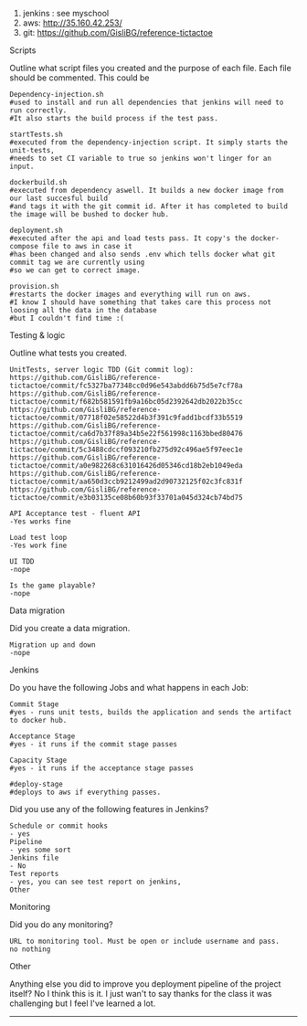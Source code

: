 1. jenkins : see myschool
2. aws: http://35.160.42.253/
3. git: https://github.com/GisliBG/reference-tictactoe

Scripts

Outline what script files you created and the purpose of each file. Each file should be commented. This could be
    
    Dependency-injection.sh 
    #used to install and run all dependencies that jenkins will need to run correctly.
    #It also starts the build process if the test pass.
    
    startTests.sh
    #executed from the dependency-injection script. It simply starts the unit-tests,
    #needs to set CI variable to true so jenkins won't linger for an input. 
    
    dockerbuild.sh
    #executed from dependency aswell. It builds a new docker image from our last succesful build 
    #and tags it with the git commit id. After it has completed to build the image will be bushed to docker hub.

    deployment.sh
    #executed after the api and load tests pass. It copy's the docker-compose file to aws in case it
    #has been changed and also sends .env which tells docker what git commit tag we are currently using
    #so we can get to correct image.

    provision.sh
    #restarts the docker images and everything will run on aws.
    #I know I should have something that takes care this process not loosing all the data in the database
    #but I couldn't find time :( 

Testing & logic

Outline what tests you created.

    UnitTests, server logic TDD (Git commit log):
    https://github.com/GisliBG/reference-tictactoe/commit/fc5327ba77348cc0d96e543abdd6b75d5e7cf78a
    https://github.com/GisliBG/reference-tictactoe/commit/f682b581591fb9a16bc05d2392642db2022b35cc
    https://github.com/GisliBG/reference-tictactoe/commit/07718f02e58522d4b3f391c9fadd1bcdf33b5519
    https://github.com/GisliBG/reference-tictactoe/commit/ca6d7b37f89a34b5e22f561998c1163bbed80476
    https://github.com/GisliBG/reference-tictactoe/commit/5c3488cdccf093210fb275d92c496ae5f97eec1e
    https://github.com/GisliBG/reference-tictactoe/commit/a0e982268c631016426d05346cd18b2eb1049eda
    https://github.com/GisliBG/reference-tictactoe/commit/aa650d3ccb9212499ad2d90732125f02c3fc831f
    https://github.com/GisliBG/reference-tictactoe/commit/e3b03135ce08b60b93f33701a045d324cb74bd75

    API Acceptance test - fluent API
    -Yes works fine

    Load test loop
    -Yes work fine
    
    UI TDD
    -nope 

    Is the game playable?
    -nope
Data migration

Did you create a data migration.

    Migration up and down
    -nope 
Jenkins

Do you have the following Jobs and what happens in each Job:

    Commit Stage
    #yes - runs unit tests, builds the application and sends the artifact to docker hub.

    Acceptance Stage
    #yes - it runs if the commit stage passes 

    Capacity Stage
    #yes - it runs if the acceptance stage passes 
    
    #deploy-stage 
    #deploys to aws if everything passes.

Did you use any of the following features in Jenkins?

    Schedule or commit hooks
    - yes
    Pipeline
    - yes some sort 
    Jenkins file
    - No
    Test reports
    - yes, you can see test report on jenkins, 
    Other

Monitoring

Did you do any monitoring?

    URL to monitoring tool. Must be open or include username and pass.
    no nothing
Other

Anything else you did to improve you deployment pipeline of the project itself?
    No I think this is it. I just wan't to say thanks for the class it was challenging but I feel
    I've learned a lot.
 
----